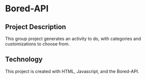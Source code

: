 # Bored-API

## Project Description
This group project generates an activity to do, with categories and customizations to choose from. 

## Technology
This project is created with HTML, Javascript, and the Bored-API.


